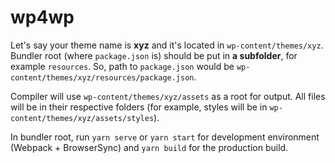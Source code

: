 # wp4wp

Let's say your theme name is **xyz** and it's located in `wp-content/themes/xyz`. Bundler root (where `package.json` is) should be put in **a subfolder**, for example `resources`. So, path to `package.json` would be `wp-content/themes/xyz/resources/package.json`.

Compiler will use `wp-content/themes/xyz/assets` as a root for output. All files will be in their respective folders (for example, styles will be in `wp-content/themes/xyz/assets/styles`).

In bundler root, run `yarn serve` or `yarn start` for development environment (Webpack + BrowserSync) and `yarn build` for the production build.
